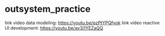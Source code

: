 # outsystem_practice

link video data modeling: https://youtu.be/qzPtYPQfyok
link video reactive UI development: https://youtu.be/av3i1YEZaQQ
